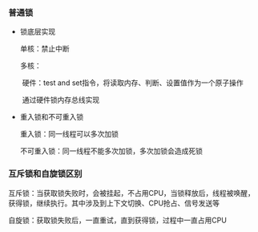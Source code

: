 ### 普通锁

* 锁底层实现

    单核：禁止中断

    多核：

    ​		硬件：test and set指令，将读取内存、判断、设置值作为一个原子操作

    ​		通过硬件锁内存总线实现

    

* 重入锁和不可重入锁

    重入锁：同一线程可以多次加锁

    不可重入锁：同一线程不能多次加锁，多次加锁会造成死锁


### 互斥锁和自旋锁区别

互斥锁：当获取锁失败时，会被挂起，不占用CPU，当锁释放后，线程被唤醒，获得锁，继续执行。其中涉及到上下文切换、CPU抢占、信号发送等

自旋锁：获取锁失败后，一直重试，直到获得锁，过程中一直占用CPU
